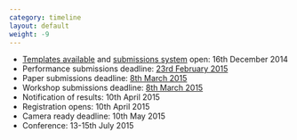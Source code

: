 ```yaml
---
category: timeline
layout: default
weight: -9
---
```


* [Templates available](https://github.com/livecodenetwork/templates/archive/master.zip) and [submissions system](https://easychair.org/conferences/?conf=iclc2015) open: 16th December 2014
* Performance submissions deadline: [23rd February 2015](http://www.timeanddate.com/worldclock/fixedtime.html?msg=ICLC+2015+-+Performance+proposals+due&iso=20150223T2355&p1=1033)
* Paper submissions deadline: [8th March 2015](http://www.timeanddate.com/worldclock/fixedtime.html?msg=ICLC+2015+-+Papers+and+workshop+proposals+due&iso=20150308T2355&p1=1033)
* Workshop submissions deadline: [8th March 2015](http://www.timeanddate.com/worldclock/fixedtime.html?msg=ICLC+2015+-+Papers+and+workshop+proposals+due&iso=20150308T2355&p1=1033)
* Notification of results: 10th April 2015
* Registration opens: 10th April 2015
* Camera ready deadline: 10th May 2015
* Conference: 13-15th July 2015
